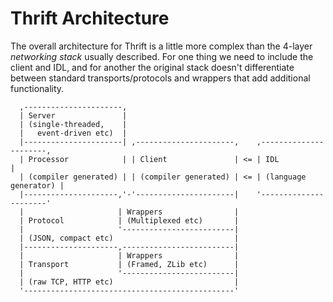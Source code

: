 # Thrift Architecture

The overall architecture for Thrift is a little more complex than the 4-layer *networking stack* usually described. For one thing we need to include the client and IDL, and for another the original stack doesn't differentiate between standard transports/protocols and wrappers that add additional functionality.

```
  ,----------------------,
  | Server               |
  | (single-threaded,    |
  |   event-driven etc)  |
  |----------------------| ,----------------------,    ,----------------------,
  | Processor            | | Client               | <= | IDL                  |
  | (compiler generated) | | (compiler generated) | <= | (language generator) |
  |---------------------,'-'----------------------|    '----------------------'
  |                     | Wrappers                | 
  | Protocol            | (Multiplexed etc)       |
  |                     '-------------------------|
  | (JSON, compact etc)                           |
  |---------------------,-------------------------|
  |                     | Wrappers                |
  | Transport           | (Framed, ZLib etc)      |
  |                     '-------------------------|
  | (raw TCP, HTTP etc)                           |
  '-----------------------------------------------'
```


